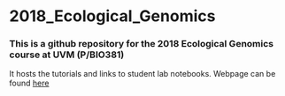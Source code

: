 # 2018_Ecological_Genomics

### This is a github repository for the 2018 Ecological Genomics course at UVM (P/BIO381)

It hosts the tutorials and links to student lab notebooks. Webpage can be found [here](https://stephenrkeller.github.io/2018_Ecological_Genomics/)


